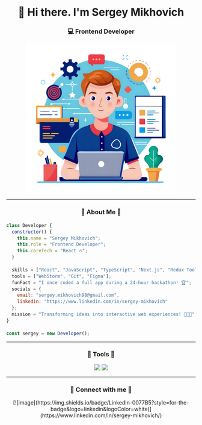 <h1 align="center">👋 Hi there. I'm Sergey Mikhovich</h1>
<h3 align="center">💻 Frontend Developer</h3>

<p align="center">
  <img align="center" src="./developer.png" width="400" alt="Developer"/>
</p>

---

<h3 align="center">🪪 About Me 🪪</h3>

```js
class Developer {
  constructor() {
    this.name = "Sergey Mikhovich";
    this.role = "Frontend Developer";
    this.coreTech = "React 🔥";
  }

  skills = ["React", "JavaScript", "TypeScript", "Next.js", "Redux Toolkit", "CSS3", "HTML5"];
  tools = ["WebStorm", "Git", "Figma"];
  funFact = "I once coded a full app during a 24-hour hackathon! 🏆";
  socials = {
    email: "sergey.mikhovich98@gmail.com",
    linkedin: "https://www.linkedin.com/in/sergey-mikhovich"
  };
  mission = "Transforming ideas into interactive web experiences! 👨‍💻🌐";
}

const sergey = new Developer();
```

---

<h3 align="center">🚀 Tools 🚀</h3>

<p align="center">
    <img src="https://skillicons.dev/icons?i=react,ts,js,redux,tailwind,styledcomponents,sass,postman" />
    <img src="https://skillicons.dev/icons?i=postgres,vite,html,css,figma,git,github,docker" />
 </p>

 ---

<h3 align="center">🤝 Connect with me 🤝</h3>

 <p align="center">
   [![image](https://img.shields.io/badge/LinkedIn-0077B5?style=for-the-badge&logo=linkedin&logoColor=white)](https://www.linkedin.com/in/sergey-mikhovich/)
 </p>
